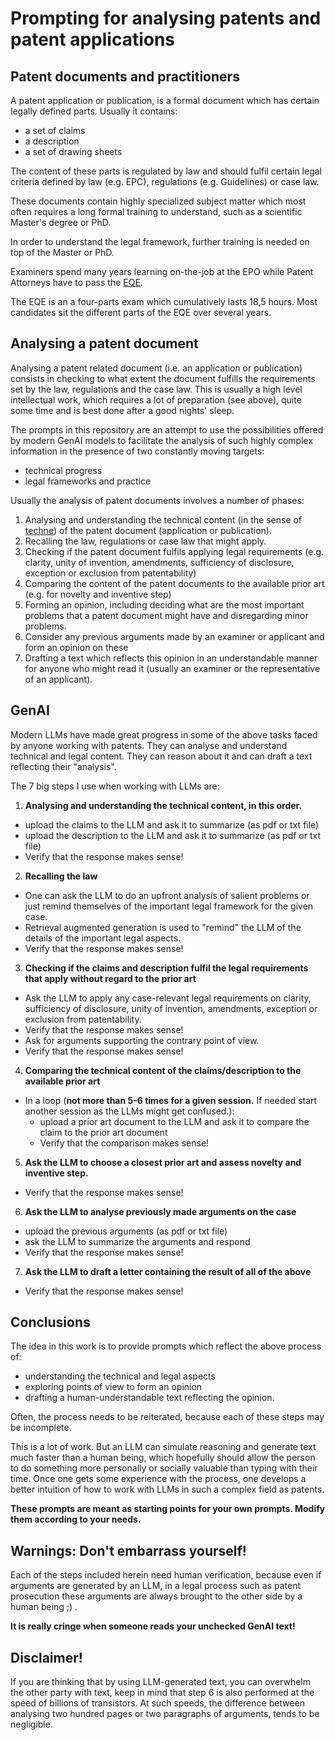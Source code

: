 # Prompting for analysing patents and patent applications

## Patent documents and practitioners
A patent application or publication, is a formal document which has certain legally defined parts. 
Usually it contains: 
* a set of claims
* a description
* a set of drawing sheets

The content of these parts is regulated by law and should fulfil certain legal criteria defined by law (e.g. EPC), regulations (e.g. Guidelines) or case law.

These documents contain highly specialized subject matter which most often requires a long formal training to understand, such as a scientific Master's degree or PhD.

In order to understand the legal framework, further training is needed on top of the Master or PhD.

Examiners spend many years learning on-the-job at the EPO while Patent Attorneys have to pass the [EQE](https://en.wikipedia.org/wiki/Representation_before_the_European_Patent_Office#European_qualifying_examination).

The EQE is an a four-parts exam which cumulatively lasts 18,5 hours. Most candidates sit the different parts of the EQE over several years.

## Analysing a patent document
Analysing a patent related document (i.e. an application or publication) consists in checking to what extent the document fulfills the requirements set by the law, regulations and the case law.
This is usually a high level intellectual work, which requires a lot of preparation (see above), quite some time and is best done after a good nights' sleep.

The prompts in this repository are an attempt to use the possibilities offered by modern GenAI models to facilitate the analysis of such highly complex information in the presence of two constantly moving targets: 
* technical progress
* legal frameworks and practice

Usually the analysis of patent documents involves a number of phases:

1. Analysing and understanding the technical content (in the sense of [techne](https://en.wikipedia.org/wiki/Techne)) of the patent document (application or publication).
2. Recalling the law, regulations or case law that might apply.
3. Checking if the patent document fulfils applying legal requirements (e.g. clarity, unity of invention, amendments, sufficiency of disclosure, exception or exclusion from patentability)
4. Comparing the content of the patent documents to the available prior art (e.g. for novelty and inventive step) 
5. Forming an opinion, including deciding what are the most important problems that a patent document might have and disregarding minor problems.
6. Consider any previous arguments made by an examiner or applicant and form an opinion on these
7. Drafting a text which reflects this opinion in an understandable manner for anyone who might read it (usually an examiner or the representative of an applicant).

## GenAI
Modern LLMs have made great progress in some of the above tasks faced by anyone working with patents. 
They can analyse and understand technical and legal content. They can reason about it and can draft a text reflecting their "analysis".

The 7 big steps I use when working with LLMs are:

1. **Analysing and understanding the technical content, in this order.**
 * upload the claims to the LLM and ask it to summarize (as pdf or txt file)
 * upload the description to the LLM and ask it to summarize (as pdf or txt file)
 * Verify that the response makes sense!

2. **Recalling the law**
 * One can ask the LLM to do an upfront analysis of salient problems or just remind themselves of the important legal framework for the given case.
 * Retrieval augmented generation is used to "remind" the LLM of the details of the important legal aspects.
 * Verify that the response makes sense!

3. **Checking if the claims and description fulfil the legal requirements that apply without regard to the prior art**
 * Ask the LLM to apply any case-relevant legal requirements on clarity, sufficiency of disclosure, unity of invention, amendments, exception or exclusion from patentability.
 * Verify that the response makes sense!
 * Ask for arguments supporting the contrary point of view. 
 * Verify that the response makes sense!

4. **Comparing the technical content of the claims/description to the available prior art**
 * In a loop (**not more than 5-6 times for a given session.** If needed start another session as the LLMs might get confused.):
   - upload a prior art document to the LLM and ask it to compare the claim to the prior art document
   - Verify that the comparison makes sense!

5. **Ask the LLM to choose a closest prior art and assess novelty and inventive step.**
 * Verify that the response makes sense!

6. **Ask the LLM to analyse previously made arguments on the case**
  * upload the previous arguments (as pdf or txt file)
  * ask the LLM to summarize the arguments and respond
  * Verify that the response makes sense!

7. **Ask the LLM to draft a letter containing the result of all of the above**
  * Verify that the response makes sense!

## Conclusions
The idea in this work is to provide prompts which reflect the above process of:

- understanding the technical and legal aspects
- exploring points of view to form an opinion
- drafting a human-understandable text reflecting the opinion.

Often, the process needs to be reiterated, because each of these steps may be incomplete.

This is a lot of work. But an LLM can simulate reasoning and generate text much faster than a human being, which hopefully should allow the person to do something more personally or socially valuable than typing with their time.
Once one gets some experience with the process, one develops a better intuition of how to work with LLMs in such a complex field as patents. 

**These prompts are meant as starting points for your own prompts. Modify them according to your needs.** 

## Warnings: Don't embarrass yourself!
Each of the steps included herein need human verification, because even if arguments are generated by an LLM, in a legal process such as patent prosecution these arguments are always brought to the other side by a human being ;) .

**It is really cringe when someone reads your unchecked GenAI text!** 

## Disclaimer!
If you are thinking that by using LLM-generated text, you can overwhelm the other party with text, keep in mind that step 6 is also performed at the speed of billions of transistors. 
At such speeds, the difference between analysing two hundred pages or two paragraphs of arguments, tends to be negligible.
